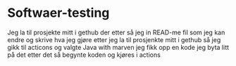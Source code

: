 # Softwaer-testing
Jeg la til prosjekte mitt i gethub
der etter så jeg in READ-me fil som jeg kan endre og skrive hva jeg gjøre
etter jeg la til prosjenkte mitt i gethub så jeg gikk til acticons og valgte Java with marven
jeg fikk opp en kode jeg byta litt på det etter det så begynte koden og kjøres i actions
